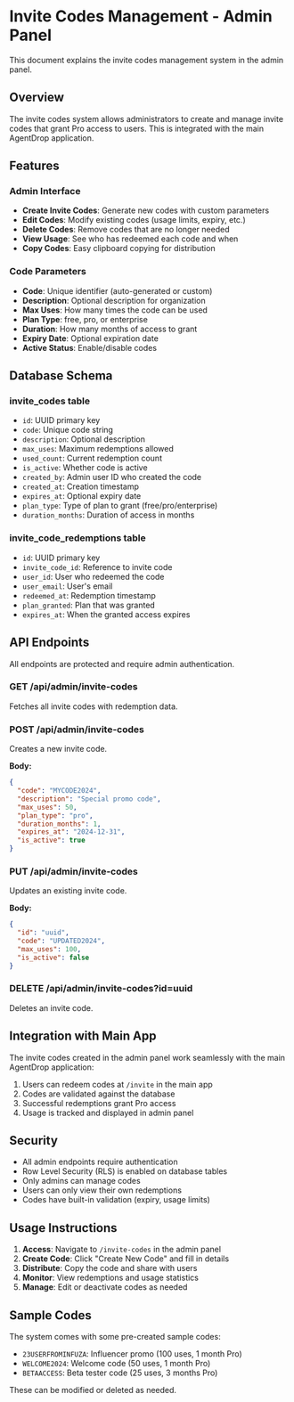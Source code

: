 # Invite Codes Management - Admin Panel

This document explains the invite codes management system in the admin panel.

## Overview

The invite codes system allows administrators to create and manage invite codes that grant Pro access to users. This is integrated with the main AgentDrop application.

## Features

### Admin Interface
- **Create Invite Codes**: Generate new codes with custom parameters
- **Edit Codes**: Modify existing codes (usage limits, expiry, etc.)
- **Delete Codes**: Remove codes that are no longer needed
- **View Usage**: See who has redeemed each code and when
- **Copy Codes**: Easy clipboard copying for distribution

### Code Parameters
- **Code**: Unique identifier (auto-generated or custom)
- **Description**: Optional description for organization
- **Max Uses**: How many times the code can be used
- **Plan Type**: free, pro, or enterprise
- **Duration**: How many months of access to grant
- **Expiry Date**: Optional expiration date
- **Active Status**: Enable/disable codes

## Database Schema

### invite_codes table
- `id`: UUID primary key
- `code`: Unique code string
- `description`: Optional description
- `max_uses`: Maximum redemptions allowed
- `used_count`: Current redemption count
- `is_active`: Whether code is active
- `created_by`: Admin user ID who created the code
- `created_at`: Creation timestamp
- `expires_at`: Optional expiry date
- `plan_type`: Type of plan to grant (free/pro/enterprise)
- `duration_months`: Duration of access in months

### invite_code_redemptions table
- `id`: UUID primary key
- `invite_code_id`: Reference to invite code
- `user_id`: User who redeemed the code
- `user_email`: User's email
- `redeemed_at`: Redemption timestamp
- `plan_granted`: Plan that was granted
- `expires_at`: When the granted access expires

## API Endpoints

All endpoints are protected and require admin authentication.

### GET /api/admin/invite-codes
Fetches all invite codes with redemption data.

### POST /api/admin/invite-codes
Creates a new invite code.

**Body:**
```json
{
  "code": "MYCODE2024",
  "description": "Special promo code",
  "max_uses": 50,
  "plan_type": "pro",
  "duration_months": 1,
  "expires_at": "2024-12-31",
  "is_active": true
}
```

### PUT /api/admin/invite-codes
Updates an existing invite code.

**Body:**
```json
{
  "id": "uuid",
  "code": "UPDATED2024",
  "max_uses": 100,
  "is_active": false
}
```

### DELETE /api/admin/invite-codes?id=uuid
Deletes an invite code.

## Integration with Main App

The invite codes created in the admin panel work seamlessly with the main AgentDrop application:

1. Users can redeem codes at `/invite` in the main app
2. Codes are validated against the database
3. Successful redemptions grant Pro access
4. Usage is tracked and displayed in admin panel

## Security

- All admin endpoints require authentication
- Row Level Security (RLS) is enabled on database tables
- Only admins can manage codes
- Users can only view their own redemptions
- Codes have built-in validation (expiry, usage limits)

## Usage Instructions

1. **Access**: Navigate to `/invite-codes` in the admin panel
2. **Create Code**: Click "Create New Code" and fill in details
3. **Distribute**: Copy the code and share with users
4. **Monitor**: View redemptions and usage statistics
5. **Manage**: Edit or deactivate codes as needed

## Sample Codes

The system comes with some pre-created sample codes:
- `23USERFROMINFUZA`: Influencer promo (100 uses, 1 month Pro)
- `WELCOME2024`: Welcome code (50 uses, 1 month Pro)  
- `BETAACCESS`: Beta tester code (25 uses, 3 months Pro)

These can be modified or deleted as needed.

